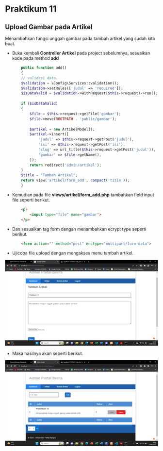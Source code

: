 # Praktikum 11

## Upload Gambar pada Artikel

Menambahkan fungsi unggah gambar pada tambah artikel yang sudah kita buat.

* Buka kembali **Controller Artikel** pada project sebelumnya, sesuaikan kode pada method **add** 

    ```php
        public function add()
        {
        // validasi data.
        $validation = \Config\Services::validation();
        $validation->setRules(['judul' => 'required']);
        $isDataValid = $validation->withRequest($this->request)->run();
        
        if ($isDataValid)
        {
            $file = $this->request->getFile('gambar'); 
            $file->move(ROOTPATH . 'public/gambar');

            $artikel = new ArtikelModel();
            $artikel->insert([
                'judul' => $this->request->getPost('judul'),
                'isi' => $this->request->getPost('isi'),
                'slug' => url_title($this->request->getPost('judul')),
                'gambar' => $file->getName(),
            ]);
            return redirect('admin/artikel');
        }
        $title = "Tambah Artikel";
        return view('artikel/form_add', compact('title'));
        }
    ```

* Kemudian pada file **views/artikel/form_add.php** tambahkan field input file seperti berikut.

    ```html
        <p>
            <input type="file" name="gambar">
        </p>
    ```

* Dan sesuaikan tag form dengan menambahkan ecrypt type seperti berikut.

    ```html
        <form action="" method="post" enctype="multipart/form-data">
    ```

* Ujicoba file upload dengan mengakses menu tambah artikel.

![Gambar 1](ss/1.png)


* Maka hasilnya akan seperti berikut.

![Gambar 2](ss/2.png)
